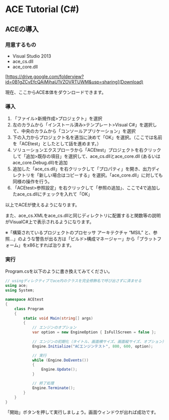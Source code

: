 ﻿ACE Tutorial (C#)
=================

ACEの導入
------------------

### 用意するもの

* Visual Studio 2013
* ace\_cs.dll
* ace\_core.dll

[https://drive.google.com/folderview?id=0B1gZCvEfcQAiMjhaU1VZOVRTUWM&usp=sharing](Download)

現在、ここからACE本体をダウンロードできます。

### 導入

1. 「ファイル>新規作成>プロジェクト」を選択
2. 左のカラムから「インストール済み>テンプレート>Visual C#」を選択して、中央のカラムから「コンソールアプリケーション」を選択
3. 下の入力からプロジェクト名を適当に決めて「OK」を選択。（ここでは名前を「ACEtest」としたとして話を進めます。）
4. ソリューションエクスプローラから「ACEtest」プロジェクトを右クリックして「追加>既存の項目」を選択して、ace\_cs.dllとace\_core.dll (あるいはace\_core.Debug.dll)を追加
5. 追加した「ace\_cs.dll」を右クリックして「プロパティ」を開き、出力ディレクトリを「新しい場合はコピーする」を選択。「ace\_core.dll」に対しても同様の操作を行う。
6. 「ACEtest>参照設定」を右クリックして「参照の追加」、ここで4で追加したace_cs.dllにチェックを入れて「OK」

以上でACEが使えるようになります。

また、ace_cs.XMLをace_cs.dllと同じディレクトリに配置すると関数等の説明がVisualC#上で表示されるようになります。

※「構築されているプロジェクトのプロセッサ アーキテクチャ “MSIL” と、参照...」のような警告が出る方は「ビルド>構成マネージャー」から「プラットフォーム」をx86とすれば治ります。

### 実行

Program.csを以下のように書き換えてみてください。

```csharp
// usingディレクティブでace内のクラスを完全修飾名で呼び出さずに済ませる
using ace;
using System;

namespace ACEtest
{
    class Program
    {
        static void Main(string[] args)
        {
            // エンジンのオプション
            var option = new EngineOption { IsFullScreen = false };
            
            // エンジンの初期化（タイトル、画面横サイズ、画面縦サイズ、オプション）
            Engine.Initialize("ACエンジンテスト", 800, 600, option);

            // 実行
            while (Engine.DoEvents())
            {
                Engine.Update();
            }

            // 終了処理
            Engine.Terminate();
        }
    }
}

```

「開始」ボタンを押して実行しましょう。画面ウィンドウが出れば成功です。